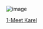 ![image](https://user-images.githubusercontent.com/51156057/228684518-6c784fdd-c6ca-450b-81cb-eefbcd967bb8.png)

[1-Meet Karel](https://compedu.stanford.edu/karel-reader/docs/python/en/chapter1.html)

